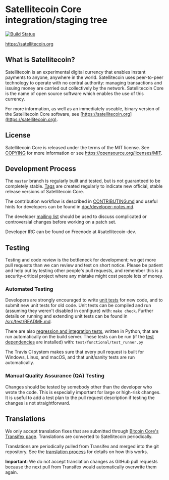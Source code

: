 Satellitecoin Core integration/staging tree
=====================================

[![Build Status](https://travis-ci.org/minblock/satellitecoin.svg?branch=master)](https://travis-ci.org/minblock/satellitecoin)

https://satellitecoin.org

What is Satellitecoin?
----------------

Satellitecoin is an experimental digital currency that enables instant payments to
anyone, anywhere in the world. Satellitecoin uses peer-to-peer technology to operate
with no central authority: managing transactions and issuing money are carried
out collectively by the network. Satellitecoin Core is the name of open source
software which enables the use of this currency.

For more information, as well as an immediately useable, binary version of
the Satellitecoin Core software, see [https://satellitecoin.org](https://satellitecoin.org).

License
-------

Satellitecoin Core is released under the terms of the MIT license. See [COPYING](COPYING) for more
information or see https://opensource.org/licenses/MIT.

Development Process
-------------------

The `master` branch is regularly built and tested, but is not guaranteed to be
completely stable. [Tags](https://github.com/minblock/satellitecoin/tags) are created
regularly to indicate new official, stable release versions of Satellitecoin Core.

The contribution workflow is described in [CONTRIBUTING.md](CONTRIBUTING.md)
and useful hints for developers can be found in [doc/developer-notes.md](doc/developer-notes.md).

The developer [mailing list](https://groups.google.com/forum/#!forum/satellitecoin-dev)
should be used to discuss complicated or controversial changes before working
on a patch set.

Developer IRC can be found on Freenode at #satellitecoin-dev.

Testing
-------

Testing and code review is the bottleneck for development; we get more pull
requests than we can review and test on short notice. Please be patient and help out by testing
other people's pull requests, and remember this is a security-critical project where any mistake might cost people
lots of money.

### Automated Testing

Developers are strongly encouraged to write [unit tests](src/test/README.md) for new code, and to
submit new unit tests for old code. Unit tests can be compiled and run
(assuming they weren't disabled in configure) with: `make check`. Further details on running
and extending unit tests can be found in [/src/test/README.md](/src/test/README.md).

There are also [regression and integration tests](/test), written
in Python, that are run automatically on the build server.
These tests can be run (if the [test dependencies](/test) are installed) with: `test/functional/test_runner.py`

The Travis CI system makes sure that every pull request is built for Windows, Linux, and macOS, and that unit/sanity tests are run automatically.

### Manual Quality Assurance (QA) Testing

Changes should be tested by somebody other than the developer who wrote the
code. This is especially important for large or high-risk changes. It is useful
to add a test plan to the pull request description if testing the changes is
not straightforward.

Translations
------------

We only accept translation fixes that are submitted through [Bitcoin Core's Transifex page](https://www.transifex.com/projects/p/bitcoin/).
Translations are converted to Satellitecoin periodically.

Translations are periodically pulled from Transifex and merged into the git repository. See the
[translation process](doc/translation_process.md) for details on how this works.

**Important**: We do not accept translation changes as GitHub pull requests because the next
pull from Transifex would automatically overwrite them again.

